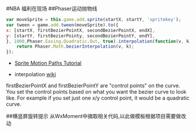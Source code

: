 #NBA 福利在现场
##Phaser运动抛物线

```js
var moveSprite = this.game.add.sprite(startX, startY, 'spritekey');
var tween = game.add.tween(moveSprite).to({
x: [startX, firstBezierPointX, secondBezierPointX, endX],
y: [startY, firstBezierPointy, secondBezierPointY, endY],
}, 1000,Phaser.Easing.Quadratic.Out, true).interpolation(function(v, k){
    return Phaser.Math.bezierInterpolation(v, k);
});
```
- [Sprite Motion Paths Tutorial](http://phaser.io/tutorials/coding-tips-008)

- interpolation [wiki](https://en.wikipedia.org/wiki/B%C3%A9zier_curve)

firstBezierPointX and firstBezierPointY are "control points" on the curve. You set the control points based on what you want the bezier curve to look like. For example if you set just one x/y control point, it would be a quadratic curve.

##横竖屏旋转提示
从WxMoment中摘取相关代码,以此做模板根据项目需要做改动